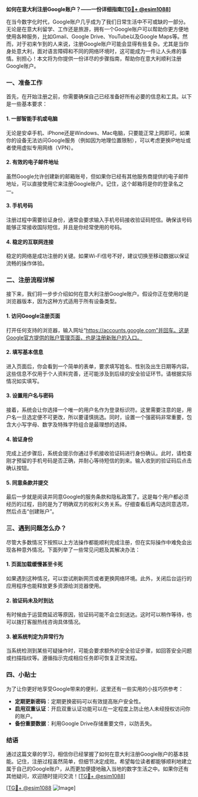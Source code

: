 **如何在意大利注册Google账户？——一份详细指南[[TG💪+ @esim1088](https://t.me/s/esim1088)]**

在当今数字化时代，Google账户几乎成为了我们日常生活中不可或缺的一部分。无论是在意大利留学、工作还是旅游，拥有一个Google账户可以帮助你更方便地使用各种服务，比如Gmail、Google Drive、YouTube以及Google Maps等。然而，对于初来乍到的人来说，注册Google账户可能会显得有些复杂。尤其是当你身处意大利，面对语言障碍和不同的网络环境时，这可能成为一件让人头疼的事情。别担心！本文将为你提供一份详尽的步骤指南，帮助你在意大利顺利注册Google账户。

### 一、准备工作

首先，在开始注册之前，你需要确保自己已经准备好所有必要的信息和工具。以下是一些基本要求：

#### 1. 一部智能手机或电脑
无论是安卓手机、iPhone还是Windows、Mac电脑，只要能正常上网即可。如果你的设备无法访问Google服务（例如因为地理位置限制），可以考虑更换IP地址或者使用虚拟专用网络（VPN）。

#### 2. 有效的电子邮件地址
虽然Google允许创建新的邮箱账号，但如果你已经有其他服务商提供的电子邮件地址，可以直接使用它来注册Google账户。记住，这个邮箱将是你的登录名之一。

#### 3. 手机号码
注册过程中需要验证身份，通常会要求输入手机号码接收验证码短信。确保该号码能够正常接收国际短信，并且是你经常使用的号码。

#### 4. 稳定的互联网连接
稳定的网络是成功注册的关键。如果Wi-Fi信号不好，建议切换至移动数据以保证流畅的操作体验。

### 二、注册流程详解

接下来，我们将一步步介绍如何在意大利注册Google账户。假设你正在使用的是浏览器版本，因为这种方式适用于所有设备类型。

#### 1. 访问Google注册页面
打开任何支持的浏览器，输入网址“https://accounts.google.com”并回车。这是Google官方提供的账户管理页面，也是注册新账户的入口。

#### 2. 填写基本信息
进入页面后，你会看到一个简单的表单，要求填写姓名、性别及出生日期等内容。这些信息不仅用于个人资料完善，还可能涉及到后续的安全验证环节。请根据实际情况如实填写。

#### 3. 设置用户名与密码
接着，系统会让你选择一个唯一的用户名作为登录标识符。这里需要注意的是，用户名一旦选定便不可更改，所以要谨慎挑选。同时，设置一个强密码非常重要，包含大小写字母、数字及特殊字符组合是最理想的选择。

#### 4. 验证身份
完成上述步骤后，系统会提示你通过手机接收验证码进行身份确认。此时，请检查刚才预留的手机号码是否正确，并耐心等待短信的到来。输入收到的验证码后点击确认按钮。

#### 5. 同意条款并提交
最后一步就是阅读并同意Google的服务条款和隐私政策了。这是每个用户都必须经历的过程，目的是为了明确双方的权利义务关系。仔细查看后再勾选同意选项，然后点击“创建账户”。

### 三、遇到问题怎么办？

尽管大多数情况下按照以上方法操作都能顺利完成注册，但在实际操作中难免会出现各种意外情况。下面列举了一些常见问题及其解决办法：

#### 1. 页面加载缓慢甚至卡死
如果遇到这种情况，可以尝试刷新网页或者更换网络环境。此外，关闭后台运行的应用程序也能释放更多资源给浏览器使用。

#### 2. 验证码未及时到达
有时候由于运营商延迟等原因，验证码可能不会立刻送达。这时可以稍作等待，也可以拨打客服热线咨询具体情况。

#### 3. 被系统判定为异常行为
当系统检测到某些可疑操作时，可能会要求额外的安全验证步骤，如回答安全问题或扫描指纹等。遵循指示完成相应任务即可恢复正常流程。

### 四、小贴士

为了让你更好地享受Google带来的便利，这里还有一些实用的小技巧供参考：

- **定期更新密码**：定期更换密码可以有效提高账户安全性。
- **启用双重认证**：开启双重认证功能可以在一定程度上防止他人未经授权访问你的账户。
- **备份重要数据**：利用Google Drive存储重要文件，以防丢失。

### 结语

通过这篇文章的学习，相信你已经掌握了如何在意大利注册Google账户的基本技能。记住，注册过程虽然简单，但细节决定成败。希望每位读者都能够顺利地建立属于自己的Google账户，从而更加便捷地融入当地的数字生活之中。如果你还有其他疑问，欢迎随时提问交流！[[TG💪+ @esim1088](https://t.me/s/esim1088)] 

[[TG💪+ @esim1088](https://t.me/s/esim1088) ![Image](https://i.postimg.cc/4NQfJmqS/Snipaste-2025-05-13-00-14-12.png)]